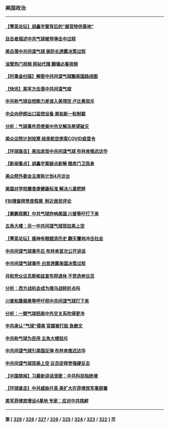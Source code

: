 ### 美国政治
---
#### [【菁英论坛】胡鑫宇案背后的“器官特供基地”](../../pages/ncid1078159/n13922698.md?02050845) 
#### [目击者描述中共气球被导弹击中过程](../../pages/ncid1078159/n13922715.md?02050845) 
#### [美击落中共间谍气球 美防长透露决策过程](../../pages/ncid1078159/n13922701.md?02050845) 
#### [油管热门视频 网站代理 翻墙必看视频](http://138.2.39.72:81/youtube.html?epic-marker?02050845)
#### [【时事金扫描】解密中共间谍气球飘美国路线图](../../pages/ncid1078159/n13922575.md?02050845) 
#### [【快讯】美军方击落中共间谍气球](../../pages/ncid1078159/n13922665.md?02050845) 
#### [中共称气球自控能力差误入美领空 卢比奥驳斥](../../pages/ncid1078159/n13922650.md?02050845) 
#### [中企向伊朗出口监控设备 美拟新一轮制裁](../../pages/ncid1078159/n13922626.md?02050845) 
#### [分析：气球事件恐使美中外交解冻希望破灭](../../pages/ncid1078159/n13922587.md?02050845) 
#### [美众议院计划投票 结束航空旅客COVID疫苗令](../../pages/ncid1078159/n13922486.md?02050845) 
#### [【环球直击】美加发现中共间谍气球 布林肯推迟访华](../../pages/ncid1078159/n13921829.md?02050845) 
#### [【新闻看点】胡鑫宇案疑点新解 粮库门卫现身](../../pages/ncid1078159/n13921921.md?02050845) 
#### [美众院外委会主席称计划4月访台](../../pages/ncid1078159/n13922155.md?02050845) 
#### [美国对学校膳食提健康标准 解决儿童肥胖](../../pages/ncid1078159/n13922117.md?02050845) 
#### [FBI搜查拜登度假屋  附近居民评论](../../pages/ncid1078159/n13922141.md?02050845) 
#### [【秦鹏观察】中共气球炸响美国 川普等吁打下来](../../pages/ncid1078159/n13922003.md?02050845) 
#### [五角大楼：另一中共间谍气球现拉美上空](../../pages/ncid1078159/n13922030.md?02050845) 
#### [【菁英论坛】瘟神有眼塑造历史 翻天覆地冲击社会](../../pages/ncid1078159/n13921946.md?02050845) 
#### [中共间谍气球事件后 布林肯首次公开讲话](../../pages/ncid1078159/n13921910.md?02050845) 
#### [中共间谍气球事件 白宫透露美国决策过程](../../pages/ncid1078159/n13921938.md?02050845) 
#### [共和党众议员斯帕兹宣布将退休 不竞选参议员](../../pages/ncid1078159/n13921887.md?02050845) 
#### [分析：西方战机会成为俄乌战转折点吗](../../pages/ncid1078159/n13921876.md?02050845) 
#### [川普和蓬佩奥等呼吁把中共间谍气球打下来](../../pages/ncid1078159/n13921904.md?02050845) 
#### [分析：一颗气球把美中外交关系吹得更冷](../../pages/ncid1078159/n13921902.md?02050845) 
#### [中共承认“气球”侵美 官媒被打脸 急删文](../../pages/ncid1078159/n13921867.md?02050845) 
#### [中共称气球为民用 五角大楼驳斥](../../pages/ncid1078159/n13921872.md?02050845) 
#### [中共间谍气球引美国反弹 布林肯推迟访华](../../pages/ncid1078159/n13921843.md?02050845) 
#### [中共间谍气球现美上空 议员促拜登强硬反击](../../pages/ncid1078159/n13921818.md?02050845) 
#### [【中国禁闻】习最新讲话泄密：中共科技陷绝境](../../pages/ncid1078159/n13921155.md?02050845) 
#### [【环球直击】中共威胁升高 美扩大在菲律宾军事部署](../../pages/ncid1078159/n13921026.md?02050845) 
#### [美军菲律宾增设4基地 专家：应对中共挑衅](../../pages/ncid1078159/n13921065.md?02050845) 

---
#### 第 [ [329](./329.md?02050845) / [328](./328.md?02050845) / [327](./327.md?02050845) / [326](./326.md?02050845) / [325](./325.md?02050845) / [324](./324.md?02050845) / [323](./323.md?02050845) / [322](./322.md?02050845) ] 页
